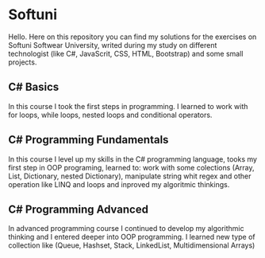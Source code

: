 <h1>Softuni</h1>
<span>Hello. Here on this repository you can find my solutions for the exercises on Softuni Softwear University, writed during my study on different technologist (like C#, JavaScrit, CSS, HTML, Bootstrap) and some small projects.</span>

<h2>C# Basics</h2>
<span>In this course I took the first steps in programming. I learned to work with for loops, while loops, nested loops and conditional operators.</span>
<h2>C# Programming Fundamentals</h2>
<span>In this course I level up my skills in the C# programming language, tooks my first step in OOP programing, learned to: work with some colections (Array, List, Dictionary, nested Dictionary), manipulate string whit regex and other operation like LINQ and loops and inproved my algoritmic thinkings.</span>
<h2>C# Programming Advanced</h2>
<span>In аdvanced programming course I continued to develop my algorithmic thinking and I entered deeper into OOP programming. I learned new type of collection like (Queue, Hashset, Stack, LinkedList, Multidimensional Arrays)</span>
<h2></h2>
<span></span>
